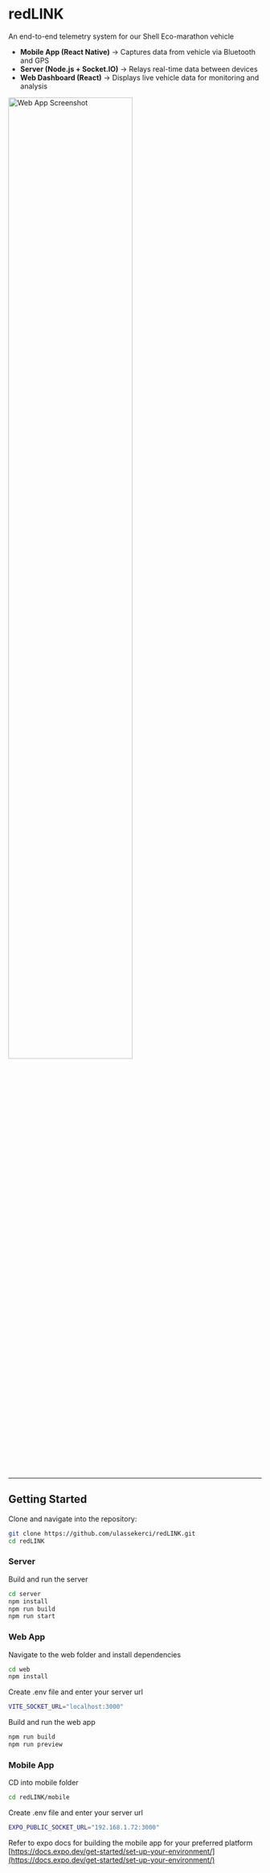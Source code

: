 # redLINK

An end-to-end telemetry system for our Shell Eco-marathon vehicle  
- **Mobile App (React Native)** → Captures data from vehicle via Bluetooth and GPS  
- **Server (Node.js + Socket.IO)** → Relays real-time data between devices  
- **Web Dashboard (React)** → Displays live vehicle data for monitoring and analysis

<img src="https://github.com/user-attachments/assets/8b8db57c-dbb5-43e1-873e-c2d54d18e5df" alt="Web App Screenshot" width="70%" />  

---

## Getting Started
Clone and navigate into the repository:
```bash
git clone https://github.com/ulassekerci/redLINK.git
cd redLINK
```
### Server
Build and run the server
```bash
cd server
npm install
npm run build
npm run start
```
### Web App
Navigate to the web folder and install dependencies
```bash
cd web
npm install
```
Create .env file and enter your server url
```bash
VITE_SOCKET_URL="localhost:3000"
```
Build and run the web app
```bash
npm run build
npm run preview
```

### Mobile App
CD into mobile folder
```bash
cd redLINK/mobile
```
Create .env file and enter your server url
```bash
EXPO_PUBLIC_SOCKET_URL="192.168.1.72:3000"
```
Refer to expo docs for building the mobile app for your preferred platform  
[https://docs.expo.dev/get-started/set-up-your-environment/](https://docs.expo.dev/get-started/set-up-your-environment/)
